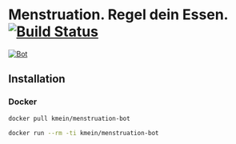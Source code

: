 # Menstruation. Regel dein Essen. [![Build Status](https://img.shields.io/docker/cloud/build/kmein/menstruation-bot.svg?logo=docker&logoColor=white&style=flat-square)](https://hub.docker.com/r/kmein/menstruation-bot)

[![Bot](https://img.shields.io/badge/telegram-chat-blue.svg?logo=telegram&logoColor=white&colorB=2CA5E0&style=flat-square)](https://t.me/menstruate_bot)


## Installation

### Docker

```bash
docker pull kmein/menstruation-bot

docker run --rm -ti kmein/menstruation-bot
```
